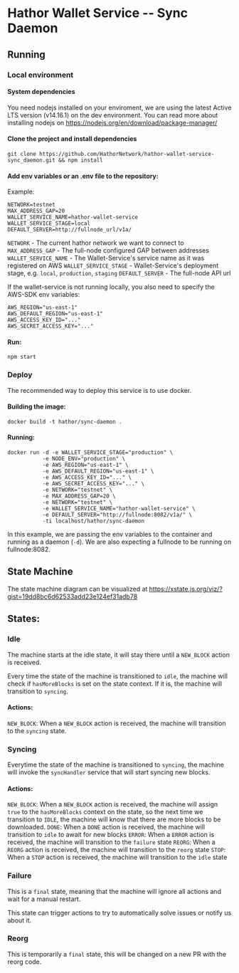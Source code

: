 # Hathor Wallet Service -- Sync Daemon

## Running

### Local environment

#### System dependencies

You need nodejs installed on your enviroment, we are using the latest Active LTS version (v14.16.1) on the dev environment. You can read more about installing nodejs on https://nodejs.org/en/download/package-manager/

#### Clone the project and install dependencies

`git clone https://github.com/HathorNetwork/hathor-wallet-service-sync_daemon.git && npm install`

#### Add env variables or an .env file to the repository:

Example:

```
NETWORK=testnet
MAX_ADDRESS_GAP=20
WALLET_SERVICE_NAME=hathor-wallet-service
WALLET_SERVICE_STAGE=local
DEFAULT_SERVER=http://fullnode_url/v1a/
```

`NETWORK` - The current hathor network we want to connect to
`MAX_ADDRESS_GAP` - The full-node configured GAP between addresses
`WALLET_SERVICE_NAME` - The Wallet-Service's service name as it was registered on AWS
`WALLET_SERVICE_STAGE` - Wallet-Service's deployment stage, e.g. `local`, `production`, `staging`
`DEFAULT_SERVER` - The full-node API url

If the wallet-service is not running locally, you also need to specify the AWS-SDK env variables:

```
AWS_REGION="us-east-1"
AWS_DEFAULT_REGION="us-east-1"
AWS_ACCESS_KEY_ID="..."
AWS_SECRET_ACCESS_KEY="..."
```

#### Run:

`npm start`


### Deploy

The recommended way to deploy this service is to use docker.

#### Building the image:

`docker build -t hathor/sync-daemon .`

#### Running:

```
docker run -d -e WALLET_SERVICE_STAGE="production" \
           -e NODE_ENV="production" \
           -e AWS_REGION="us-east-1" \
           -e AWS_DEFAULT_REGION="us-east-1" \
           -e AWS_ACCESS_KEY_ID="..." \
           -e AWS_SECRET_ACCESS_KEY="..." \
           -e NETWORK="testnet" \
           -e MAX_ADDRESS_GAP=20 \
           -e NETWORK="testnet" \
           -e WALLET_SERVICE_NAME="hathor-wallet-service" \
           -e DEFAULT_SERVER="http://fullnode:8082/v1a/" \
           -ti localhost/hathor/sync-daemon
```

In this example, we are passing the env variables to the container and running as a daemon (`-d`). We are also expecting a fullnode to be running on fullnode:8082.

## State Machine

The state machine diagram can be visualized at https://xstate.js.org/viz/?gist=19dd8bc6d62533add23e124ef31adb78

## States:

### Idle

The machine starts at the idle state, it will stay there until a `NEW_BLOCK` action is received.

Every time the state of the machine is transitioned to `idle`, the machine will check if `hasMoreBlocks` is set on the state context. If it is, the machine will transition to `syncing`.

#### Actions:
  `NEW_BLOCK`: When a `NEW_BLOCK` action is received, the machine will transition to the `syncing` state.

### Syncing

Everytime the state of the machine is transitioned to `syncing`, the machine will invoke the `syncHandler` service that will start syncing new blocks.

#### Actions:
  `NEW_BLOCK`: When a `NEW_BLOCK` action is received, the machine will assign `true` to the `hasMoreBlocks` context on the state, so the next time we transition to `IDLE`, the machine will know that there are more blocks to be downloaded.
  `DONE`: When a `DONE` action is received, the machine will transition to `idle` to await for new blocks
  `ERROR`: When a `ERROR` action is received, the machine will transition to the `failure` state
  `REORG`: When a `REORG` action is received, the machine will transition to the `reorg` state
  `STOP`: When a `STOP` action is received, the machine will transition to the `idle` state

### Failure

This is a `final` state, meaning that the machine will ignore all actions and wait for a manual restart.

This state can trigger actions to try to automatically solve issues or notify us about it.

### Reorg

This is temporarily a `final` state, this will be changed on a new PR with the reorg code.
